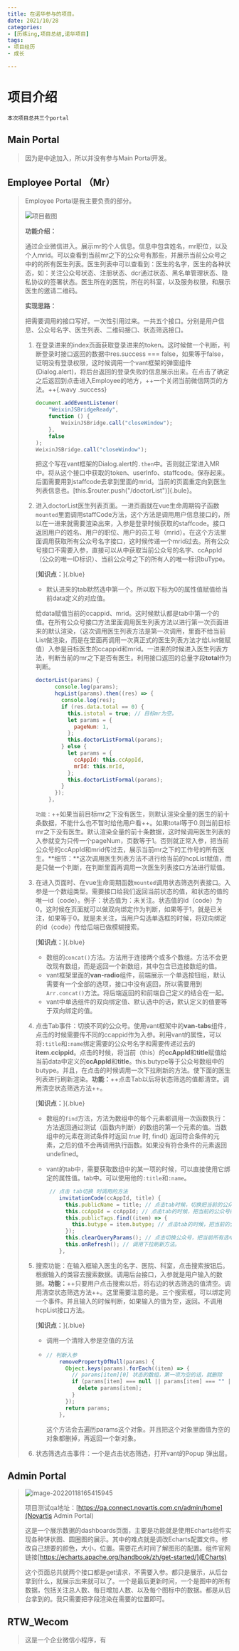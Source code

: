 ```yaml
---
title: 在诺华参与的项目。
date: 2021/10/28
categories:
- [历练ing,项目总结,诺华项目]
tags:
- 项目经历
- 成长 

---
```

# 项目介绍

`本次项目总共三个portal`

## Main Portal

> 因为是中途加入，所以并没有参与Main Portal开发。

## **Employee Portal** （Mr）

> Employee Portal是我主要负责的部分。
>
> ![项目截图](https://s.pc.qq.com/tousu/img/20211028/5928497_1635411119.jpg)
>
> **功能介绍：**
>
> 通过企业微信进入。展示mr的个人信息。信息中包含姓名，mr职位，以及个人mrid。可以查看到当前mr之下的公众号有那些，并展示当前公众号之中的的所有医生列表。医生列表中可以查看到：医生的名字，医生的各种状态，如：关注公众号状态、注册状态、dcr通过状态、黑名单管理状态、隐私协议的签署状态。医生所在的医院，所在的科室，以及服务权限，和展示医生的邀请二维码。
>
> **实现思路：**
>
> 把需要调用的接口写好。一次性引用过来。一共五个接口。分别是用户信息、公众号名字、医生列表、二维码接口、状态筛选接口。
>
> 1. 在登录进来的index页面获取登录进来的token。这时候做一个判断，判断登录时接口返回的数据中res.success === false，如果等于false，证明没有登录权限，这时候调用一个vant框架的弹窗组件(Dialog.alert)，将后台返回的登录失败的信息展示出来。在点击了确定之后返回到点击进入Employee的地方，++一个关闭当前微信网页的方法。++{.wavy .success}
>
>    ```js
>    document.addEventListener(
>        "WeixinJSBridgeReady",
>        function () {
>            WeixinJSBridge.call("closeWindow");
>        },
>        false
>    );
>    WeixinJSBridge.call("closeWindow");
>    ```
>
>    把这个写在vant框架的Dialog.alert的`.then`中。否则就正常进入MR中。将从这个接口中获取的token、userInfo、staffcode。保存起来。后面需要用到staffcode去拿到里面的mrid。当前的页面重定向到医生列表信息也。[this.$router.push("/doctorList")]{.bule}。
>
> 2. 进入doctorList医生列表页面。一进页面就在vue生命周期钩子函数`mounted`里面调用staffCode方法，这个方法是调用用户信息接口的，所以在一进来就需要渲染出来，入参是登录时候获取的staffcode。接口返回用户的姓名、用户的职位、用户的员工号（mrid）。在这个方法里面调用获取所有公众号名字接口，这时候传递一个mrid过去。所有公众号接口不需要入参，直接可以从中获取当前公众号的名字、ccAppId（公众的唯一ID标识）、当前公众号之下的所有人的唯一标识buType。
>
>    [**知识点：**]{.blue}
>
>    - 默认进来的tab默然选中第一个。所以取下标为0的属性值赋值给当前data定义的对应值。
>
>    给data赋值当前的ccappid、mrid。这时候默认都是tab中第一个的值。在所有公众号接口方法里面调用医生列表方法以进行第一次页面进来的默认渲染，（这次调用医生列表方法是第一次调用，里面不给当前List做渲染，而是在里面再调用一次真正式的医生列表方法才给List做赋值）入参是目标医生的ccappid和mrid。一进来的时候进入医生列表方法，判断当前的mr之下是否有医生。利用接口返回的总量字段**total**作为判断。
>
>    ```js
>    doctorList(params) {
>          console.log(params);
>          hcpList(params).then((res) => {
>            console.log(res);
>            if (res.data.total == 0) {
>              this.istotal = true; // 目标mr为空。
>              let params = {
>                pageNum: 1,
>              };
>              this.doctorListFormal(params);
>            } else {
>              let params = {
>                ccAppId: this.ccAppId,
>                mrId: this.mrId,
>              };
>              this.doctorListFormal(params);
>            }
>          });
>        },
>    ```
>
>    `功能：`++如果当前目标mr之下没有医生，则默认渲染全量的医生的前十条数据，不能什么也不暂时给他用户看++。如果total等于0.则当前目标mr之下没有医生。默认渲染全量的前十条数据，这时候调用医生列表的入参就变为只传一个pageNum，页数等于1。否则就正常入参，把当前公众号的ccAppId和mrid传过去，展示当前mr之下的工作号的所有医生。**细节：**这次调用医生列表方法不进行给当前的hcpList赋值，而是只做一个判断，在判断里面再调用一次医生列表接口方法进行赋值。
>
> 3. 在进入页面时、在vue生命周期函数`mounted`调用状态筛选列表接口。入参是一个数组类型。需要接口给我们返回当前状态的值，和状态的值的唯一id（code）。例子：状态值为：未关注。状态值的id（code）为0。这时候在页面就可以做双向绑定作为判断，如果等于1，就是已关注，如果等于0。就是未关注，当用户勾选单选框的时候，将双向绑定的id（code）传给后端已做模糊搜索。
>
>    [**知识点：**]{.blue}
>
>    - 数组的`concat()`方法。方法用于连接两个或多个数组。方法不会更改现有数组，而是返回一个新数组，其中包含已连接数组的值。
>    - vant框架里面的**van-radio**组件，前端展示一个单选按钮组，默认需要有一个全部的选项，接口中没有返回，所以需要用到`Arr.concat()`方法。将后端返回的和前端自己定义的结合在一起。
>    - vant中单选组件的双向绑定值、默认选中的话，默认定义的值要等于双向绑定的值。
>
> 4. 点击Tab事件：切换不同的公众号。使用vant框架中的**van-tabs**组件，点击的时候需要传不同的ccappid作为入参。利用vant的属性，可以将`:title`和`:name`绑定需要的公众号名字和需要传递过去的**item.ccippid**。点击的时候，将当前（this）的**ccAppId**和**title**赋值给当前data中定义的**ccAppId**和**title**。this.butype等于公众号数组中的butype。并且，在点击的时候调用一次下拉刷新的方法。使下面的医生列表进行刷新渲染。**功能：**++点击Tab以后将状态筛选的值都清空。调用清空状态筛选方法++。
>
>    [**知识点：**]{.blue}
>
>    - 数组的`find`方法，方法为数组中的每个元素都调用一次函数执行：方法返回通过测试（函数内判断）的数组的第一个元素的值。当数组中的元素在测试条件时返回 *true* 时, find() 返回符合条件的元素，之后的值不会再调用执行函数。如果没有符合条件的元素返回 undefined。
>
>    - vant的tab中，需要获取数组中的某一项的时候，可以直接使用它绑定的属性值。tab中。可以使用他的`:title`和`:name`。
>
>      ```js
>       // 点击 tab切换 时调用的方法
>          invitationCode(ccAppId, title) {
>            this.publicName = title; // 点击tab时候，切换把当前的公众号名字传给二维码
>            this.ccAppId = ccAppId; // 点击tab的时候，把当前的公众号的ccAppId传给当前。
>            this.publicTags.find((item) => {
>              this.butype = item.butype; // 点击tab的时候，把当前的公众号的ccAppId传给当前。
>            });
>            this.clearQueryParams(); // 点击切换公众号，把当前所有选中的状态恢复默认。
>            this.onRefresh(); // 调用下拉刷新方法。
>          },
>      ```
>
> 5. 搜索功能：在输入框输入医生的名字、医院、科室，点击搜索按钮后。根据输入的类容去搜索数据。调用后台接口，入参就是用户输入的数据。**功能：**++只要用户点击搜索以后，将右边的状态筛选的值清空。调用清空状态筛选方法++。这里需要注意的是。三个搜索框，可以绑定同一个事件。并且输入的时候判断，如果输入的值为空，返回。不调用hcpList接口方法。
>
>    [**知识点：**]{.blue}
>
>    - 调用一个清除入参是空值的方法
>
>    - ```js
>      // 判断入参
>          removePropertyOfNull(params) {
>            Object.keys(params).forEach((item) => {
>              // params[item][0] 状态的数组，第一项为空的话，就删除
>              if (params[item] === null || params[item] === "" || params[item][0] === null) {
>                delete params[item];
>              }
>            });
>            return params;
>          },
>      ```
>
>      这个方法会去遍历params这个对象。并且把这个对象里面值为空的对象都删掉，再返回一个新对象。
>
> 6. 状态筛选点击事件：一个是点击状态筛选，打开vant的Popup 弹出层。
>

## Admin Portal

> ![image-20220118165415945](诺华项目.assets/image-20220118165415945-16424960614763.png)
>
> 项目测试qa地址：[https://qa.connect.novartis.com.cn/admin/home](Novartis Admin Portal)
>
> 这是一个展示数据的dashboards页面，主要是功能就是使用Echarts组件实现各种饼状图、圆圈图的展示。其中的难点就是调改Echarts配置文件。修改自己想要的颜色，大小，位置。需要花点时间了解图形的配置。组件官网链接[https://echarts.apache.org/handbook/zh/get-started/](ECharts)
>
> 这个页面总共就两个接口都是get请求，不需要入参。都只是展示，从后台拿到什么，就展示出来就可以了。一个是最后更新时间，一个是图中的所有数据，包括关注总人数、每日增加人数、以及每个图标中的数据。都是从后台拿到的。我只需要把字段渲染在需要的位置即可。

## RTW_Wecom

> 这是一个企业微信小程序，有

